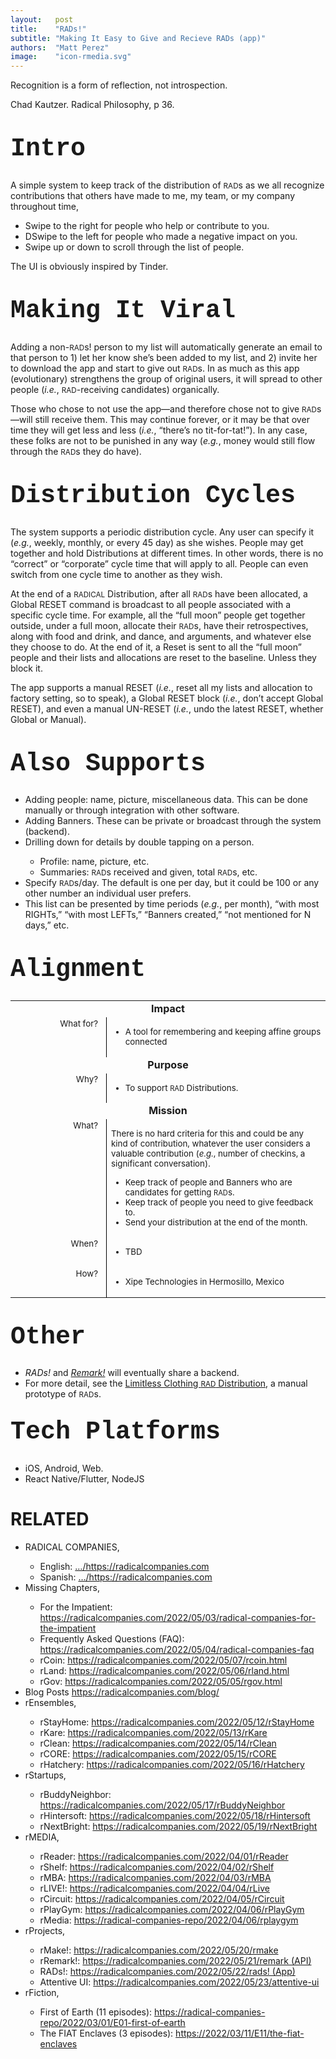 ```yaml
---
layout:   post
title:    "RADs!"
subtitle: "Making It Easy to Give and Recieve RADs (app)"
authors:  "Matt Perez"
image:    "icon-rmedia.svg"
---
```


<div style="display: none; ">
 <p>A simple system to keep track of the RADs distributions.</p>
</div>

<div class="_citation_">
 <p>Recognition is a form of reflection, not introspection.</p>
 <p id="_signature">Chad Kautzer. Radical Philosophy, p 36.</p>
</div>

<h1 style="font-size:40px; font-family:Courier New, monospace; margin-top:40px; ">Intro</h1>
 <p>A simple system to keep track of the distribution of <span style="font-size:smaller; ">RAD</span>s as we all recognize contributions that others have made to me, my team, or my company throughout time,</p>
 <ul>
  <li>Swipe to the right for people who help or contribute to you.</li>
  <li>DSwipe to the left for people who made a negative impact on you.</li>
  <li>Swipe up or down to scroll through the list of people.</li>
 </ul>
 <p>The UI is obviously inspired by Tinder.</p>
 
<h1 style="font-size:40px; font-family:Courier New, monospace; margin-top:40px; ">Making It Viral</h1>
 <p>Adding a non-<span style="font-size:smaller; ">RAD</span>s! person to my list will automatically generate an email to that person to 1) let her know she’s been added to my list, and 2) invite her to download the app and start to give out <span style="font-size:smaller; ">RAD</span>s. In as much as this app (evolutionary) strengthens the group of original users, it will spread to other people (<em>i.e.</em>, <span style="font-size:smaller; ">RAD</span>-receiving candidates) organically.</p>
 <p>Those who chose to not use the app—and therefore chose not to give <span style="font-size:smaller; ">RAD</span>s—will still receive them. This may continue forever, or it may be that over time they will get less and less (<em>i.e.</em>, “there’s no tit-for-tat!”). In any case, these folks are not to be punished in any way (<em>e.g.</em>, money would still flow through the <span style="font-size:smaller; ">RAD</span>s they do have).</p>
 
<h1 style="font-size:40px; font-family:Courier New, monospace; margin-top:40px; ">Distribution Cycles</h1>
 <p>The system supports a periodic distribution cycle. Any user can specify it (<em>e.g.</em>, weekly, monthly, or every 45 day) as she wishes. People may get together and hold Distributions at different times. In other words, there is no “correct” or “corporate” cycle time that will apply to all. People can even switch from one cycle time to another as they wish.</p>
 <p>At the end of a <span style="font-size:smaller; ">RADICAL</span> Distribution, after all <span style="font-size:smaller; ">RAD</span>s have been allocated, a Global RESET command is broadcast to all people associated with a specific cycle time. For example, all the “full moon” people get together outside, under a full moon, allocate their <span style="font-size:smaller; ">RAD</span>s, have their retrospectives, along with food and drink, and dance, and arguments, and whatever else they choose to do. At the end of it, a Reset is sent to all the “full moon” people and their lists and allocations are reset to the baseline. Unless they block it.</p>
 <p>The app supports a manual RESET (<em>i.e.</em>, reset all my lists and allocation to factory setting, so to speak), a Global RESET block (<em>i.e.</em>, don’t accept Global RESET), and even a manual UN-RESET (<em>i.e.</em>, undo the latest RESET, whether Global or Manual).</p>

<h1 style="font-size:40px; font-family:Courier New, monospace; margin-top:40px; ">Also Supports</h1>
 <ul>
  <li>Adding people: name, picture, miscellaneous data. This can be done manually or through integration with other software.</li>
  <li>Adding Banners. These can be private or broadcast through the system (backend).</li>
  <li>Drilling down for details by double tapping on a person.</li>
  <ul>
   <li>Profile: name, picture, etc.</li>
   <li>Summaries: <span style="font-size:smaller; ">RAD</span>s received and given, total <span style="font-size:smaller; ">RAD</span>s, etc.</li>
  </ul>
  <li>Specify <span style="font-size:smaller; ">RAD</span>s/day. The default is one per day, but it could be 100 or any other number an individual user prefers.</li>
  <li>This list can be presented by time periods (<em>e.g.</em>, per month), “with most RIGHTs,” “with most LEFTs,” “Banners created,” “not mentioned for N days,” etc.</li>
 </ul>

<h1 style="font-size:40px; font-family:Courier New, monospace; margin-top:40px; ">Alignment</h1>
 <table>
 <tbody style="font-size:smaller; vertical-align:top; ">
  <tr>
   <td colspan="2" style="font-weight:bold; font-size:larger; text-align:center; ">Impact</td>
  </tr>
  <tr>
   <td style="text-align:right; width:10em; padding-right:1em; border-right:1px solid black; ">What for?</td>
   <td>
    <ul>
     <li>A tool for remembering and keeping affine groups connected</li>
    </ul>
   </td>
  </tr>
  <tr>
   <td colspan="2" style="font-weight:bold; font-size:larger; text-align:center; ">Purpose</td>
  </tr>
  <tr>
   <td style="text-align:right; width:10em; padding-right:1em; border-right:1px solid black; ">Why?</td>
   <td>
    <ul>
     <li>To support <span style="font-size:smaller; ">RAD</span> Distributions.</li>
    </ul>
   </td>
  </tr>
  <tr>
   <td colspan="2" style="font-weight:bold; font-size:larger; text-align:center; ">Mission</td>
  </tr>
  <tr>
   <td style="text-align:right; width:10em; padding-right:1em; border-right:1px solid black; ">What?</td>
   <td>
    <p>There is no hard criteria for this and could be any kind of contribution, whatever the user considers a valuable contribution (<em>e.g.</em>, number of checkins, a significant conversation).</p>
    <ul>
     <li>Keep track of people and Banners who are candidates for getting <span style="font-size:smaller; ">RAD</span>s.</li>
     <li>Keep track of people you need to give feedback to.</li>
     <li>Send your distribution at the end of the month.</li>
    </ul>
   </td>
  </tr>
  <tr>
   <td style="text-align:right; width:10em; padding-right:1em; border-right:1px solid black; ">When?</td>
   <td>
    <ul>
     <li>TBD</li>
    </ul>
   </td>
  </tr>
  <tr>
   <td style="text-align:right; width:10em; padding-right:1em; border-right:1px solid black; ">How?</td>
   <td>
    <ul>
     <li>Xipe Technologies in Hermosillo, Mexico</li>
    </ul>
   </td>
  </tr>
 </tbody>
 <table>

<h1 style="font-size:40px; font-family:Courier New, monospace; margin-top:40px; ">Other</h1>
 <ul>
  <li><em>RADs!</em> and <em><a href="https://docs.google.com/document/d/1KdmAd_TV0GyKiOCQhyVp7FNffzwGwooIETbs9IVBSgc/edit?usp=sharing">Remark!</a></em> will eventually share a backend.</li>
  <li>For more detail, see the <a href="https://docs.google.com/spreadsheets/d/1ckdZEl_SaNOSB6X-2_iSvvqXsAcDz-GnMtICpRByYdU/edit#gid=0">Limitless Clothing <span style="font-size:smaller; ">RAD</span> Distribution</a>, a manual prototype of <span style="font-size:smaller; ">RAD</span>s.</li>
 </ul>

<h1 style="font-size:40px; font-family:Courier New, monospace; margin-top:30px; ">Tech Platforms</h1>
 <ul>
  <li>iOS, Android, Web.</li>
  <li>React Native/Flutter, NodeJS</li>
 </ul>

<h1 class="_section">RELATED</h1>
 <ul>
  <li>RADICAL COMPANIES,</li>
   <ul>
    <li><a>English</a>: <a href="https://radicalcompanies.com" target="_blank">&hellip;/https://radicalcompanies.com</a></li>
    <li><a>Spanish</a>: <a href="https://radicalcompanies.com" target="_blank">&hellip;/https://radicalcompanies.com</a></li>
   </ul>
  <li>Missing Chapters,</li>
   <ul>
    <li>For the Impatient: <a href="https://radicalcompanies.com/2022/05/03/radical-companies-for-the-impatient" target="_blank">https://radicalcompanies.com/2022/05/03/radical-companies-for-the-impatient</a></li>
    <li>Frequently Asked Questions (FAQ): <a href="https://radicalcompanies.com/2022/05/04/radical-companies-faq" target="_blank">https://radicalcompanies.com/2022/05/04/radical-companies-faq</a></li>
    <li>rCoin: <a href="https://radicalcompanies.com/2022/05/07/rcoin.html" target="_blank">https://radicalcompanies.com/2022/05/07/rcoin.html</a></li>
    <li>rLand: <a href="https://radicalcompanies.com/2022/05/06/rland.html" target="_blank">https://radicalcompanies.com/2022/05/06/rland.html</a></li>
    <li>rGov: <a href="https://radicalcompanies.com/2022/05/05/rgov.html" target="_blank">https://radicalcompanies.com/2022/05/05/rgov.html</a></li>
   </ul>
   <li>Blog Posts <a href="https://radicalcompanies.com/blog/" target="_blank">https://radicalcompanies.com/blog/</a></li>
   <li>rEnsembles,</li>
    <ul>
     <li> rStayHome: <a href="https://radicalcompanies.com/2022/05/12/rStayHome" target="_blank">https://radicalcompanies.com/2022/05/12/rStayHome</a></li>
     <li>     rKare: <a href="https://radicalcompanies.com/2022/05/13/rKare" target="_blank">https://radicalcompanies.com/2022/05/13/rKare</a></li>
     <li>    rClean: <a href="https://radicalcompanies.com/2022/05/14/rClean" target="_blank">https://radicalcompanies.com/2022/05/14/rClean</a></li>
     <li>     rCORE: <a href="https://radicalcompanies.com/2022/05/15/rCORE" target="_blank">https://radicalcompanies.com/2022/05/15/rCORE</a></li>
     <li>rHatchery: <a href="https://radicalcompanies.com/2022/05/16/rHatchery" target="_blank">https://radicalcompanies.com/2022/05/16/rHatchery</a></li>
    </ul>
   <li>rStartups,</li>
    <ul>
     <li>rBuddyNeighbor: <a href="https://radicalcompanies.com/2022/05/17/rBuddyNeighbor" target="_blank">https://radicalcompanies.com/2022/05/17/rBuddyNeighbor</a></li>
     <li>   rHintersoft: <a href="https://radicalcompanies.com/2022/05/18/rHintersoft" target="_blank">https://radicalcompanies.com/2022/05/18/rHintersoft</a></li> 
     <li>   rNextBright: <a href="https://radicalcompanies.com/2022/05/19/rNextBright" target="_blank">https://radicalcompanies.com/2022/05/19/rNextBright</a></li>
    </ul>
   <li>rMEDIA,</li>
    <ul>
     <li> rReader: <a href="https://radicalcompanies.com/2022/04/01/rReader" target="_blank">https://radicalcompanies.com/2022/04/01/rReader</a></li>
     <li>  rShelf: <a href="https://radicalcompanies.com/2022/04/02/rShelf" target="_blank">https://radicalcompanies.com/2022/04/02/rShelf</a></li>
     <li>    rMBA: <a href="https://radicalcompanies.com/2022/04/03/rMBA" target="_blank">https://radicalcompanies.com/2022/04/03/rMBA</a></li>
     <li>  rLIVE!: <a href="https://radicalcompanies.com/2022/04/04/rLive" target="_blank">https://radicalcompanies.com/2022/04/04/rLive</a></li>
     <li>rCircuit: <a href="https://radicalcompanies.com/2022/04/05/rCircuit" target="_blank">https://radicalcompanies.com/2022/04/05/rCircuit</a></li>
     <li>rPlayGym: <a href="https://radicalcompanies.com/2022/04/06/rPlayGym" target="_blank">https://radicalcompanies.com/2022/04/06/rPlayGym</a></li>
     <li>  rMedia: <a href="https://radical-companies-repo/2022/04/06/rplaygym" target="_blank">https://radical-companies-repo/2022/04/06/rplaygym</a></li>
    </ul>
   <li>rProjects,</li>
    <ul>
     <li>      rMake!: <a href="https://radicalcompanies.com/2022/05/20/rmake" target="_blank">https://radicalcompanies.com/2022/05/20/rmake</a></li>
     <li>    rRemark!: <a href="https://radicalcompanies.com/2022/05/21/remark" target="_blank">https://radicalcompanies.com/2022/05/21/remark (API)</a></li>
     <li>       RADs!: <a href="https://radicalcompanies.com/2022/05/22/rads!" target="_blank">https://radicalcompanies.com/2022/05/22/rads! (App)</a></li>
     <li>Attentive UI: <a href="https://radicalcompanies.com/2022/05/23/attentive-ui" target="_blank">https://radicalcompanies.com/2022/05/23/attentive-ui</a></li>
    </ul>
   <li>rFiction,</li>
    <ul>
     <li>  First of Earth (11 episodes): <a href="https://radical-companies-repo/2022/03/01/E01-first-of-earth" target="_blank">https://radical-companies-repo/2022/03/01/E01-first-of-earth</a></li>
     <li>The FIAT Enclaves (3 episodes): <a href="https://2022/03/11/E11/the-fiat-enclaves" target="_blank">https://2022/03/11/E11/the-fiat-enclaves</a></li>
    </ul>
